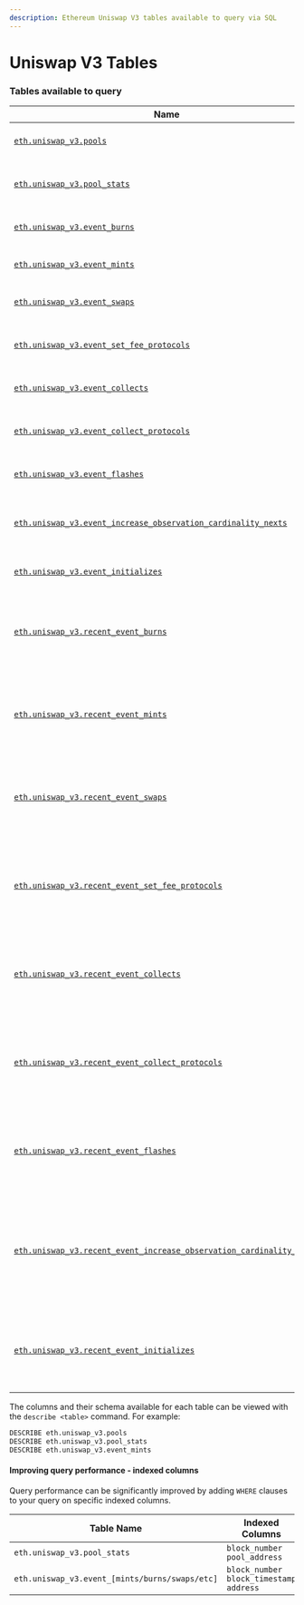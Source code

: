 ```yaml
---
description: Ethereum Uniswap V3 tables available to query via SQL
---
```


# Uniswap V3 Tables

### Tables available to query <a href="#tables-available-to-query" id="tables-available-to-query"></a>

| Name                                                                                                                                        | Description                                                                                    |
| ------------------------------------------------------------------------------------------------------------------------------------------- | ---------------------------------------------------------------------------------------------- |
| [`eth.uniswap_v3.pools`](eth.uniswap\_v3.pools.md)                                                                                          | Top 1000 Uniswap-V3 Pools                                                                      |
| [`eth.uniswap_v3.pool_stats`](eth.uniswap\_v3.pool\_stats.md)                                                                               | Pool stats (reserves, etc) for each block                                                      |
| [`eth.uniswap_v3.event_burns`](eth.uniswap\_v3.event\_burns.md)                                                                             | Uniswap-V3 burn events                                                                         |
| [`eth.uniswap_v3.event_mints`](eth.uniswap\_v3.event\_mints.md)                                                                             | Uniswap-V3 mint events                                                                         |
| [`eth.uniswap_v3.event_swaps`](eth.uniswap\_v3.event\_swaps.md)                                                                             | Uniswap-V3 swap events                                                                         |
| [`eth.uniswap_v3.event_set_fee_protocols`](eth.uniswap\_v3.event\_set\_fee\_protocols.md)                                                   | Uniswap-V3 set fee protocol events                                                             |
| [`eth.uniswap_v3.event_collects`](eth.uniswap\_v3.event\_collects.md)                                                                       | Uniswap-V3 collect events                                                                      |
| [`eth.uniswap_v3.event_collect_protocols`](eth.uniswap\_v3.event\_collect\_protocols.md)                                                    | Uniswap-V3 collect protocol events                                                             |
| [`eth.uniswap_v3.event_flashes`](eth.uniswap\_v3.event\_flashes.md)                                                                         | Uniswap-V3 flash events                                                                        |
| [`eth.uniswap_v3.event_increase_observation_cardinality_nexts`](eth.uniswap\_v3.event\_increase\_observation\_cardinality\_nexts.md)        | Uniswap-V3 increase observation cardinality next events                                        |
| [`eth.uniswap_v3.event_initializes`](eth.uniswap\_v3.event\_initializes.md)                                                                 | Uniswap-V3 initialize events                                                                   |
| [`eth.uniswap_v3.recent_event_burns`](eth.uniswap\_v3.event\_burns.md)                                                                      | Uniswap-V3 burn events from the last 30 minutes, \~128 blocks                                  |
| [`eth.uniswap_v3.recent_event_mints`](eth.uniswap\_v3.event\_mints.md)                                                                      | Uniswap-V3 mint events from the last 30 minutes, \~128 blocks                                  |
| [`eth.uniswap_v3.recent_event_swaps`](eth.uniswap\_v3.event\_swaps.md)                                                                      | Uniswap-V3 swap events from the last 30 minutes, \~128 blocks                                  |
| [`eth.uniswap_v3.recent_event_set_fee_protocols`](eth.uniswap\_v3.event\_set\_fee\_protocols.md)                                            | Uniswap-V3 set fee protocol events from the last 30 minutes, \~128 blocks                      |
| [`eth.uniswap_v3.recent_event_collects`](eth.uniswap\_v3.event\_collects.md)                                                                | Uniswap-V3 collect events from the last 30 minutes, \~128 blocks                               |
| [`eth.uniswap_v3.recent_event_collect_protocols`](eth.uniswap\_v3.event\_collect\_protocols.md)                                             | Uniswap-V3 collect protocol events from the last 30 minutes, \~128 blocks                      |
| [`eth.uniswap_v3.recent_event_flashes`](eth.uniswap\_v3.event\_flashes.md)                                                                  | Uniswap-V3 flash events from the last 30 minutes, \~128 blocks                                 |
| [`eth.uniswap_v3.recent_event_increase_observation_cardinality_nexts`](eth.uniswap\_v3.event\_increase\_observation\_cardinality\_nexts.md) | Uniswap-V3 increase observation cardinality next events from the last 30 minutes, \~128 blocks |
| [`eth.uniswap_v3.recent_event_initializes`](eth.uniswap\_v3.event\_initializes.md)                                                          | Uniswap-V3 initialize events from the last 30 minutes, \~128 blocks                            |

The columns and their schema available for each table can be viewed with the `describe <table>` command. For example:

```sql
DESCRIBE eth.uniswap_v3.pools
DESCRIBE eth.uniswap_v3.pool_stats
DESCRIBE eth.uniswap_v3.event_mints
```

#### Improving query performance - indexed columns

Query performance can be significantly improved by adding `WHERE` clauses to your query on specific indexed columns.

<table><thead><tr><th width="354.5">Table Name</th><th>Indexed Columns</th></tr></thead><tbody><tr><td><code>eth.uniswap_v3.pool_stats</code></td><td><code>block_number</code> <code>pool_address</code></td></tr><tr><td><code>eth.uniswap_v3.event_[mints/burns/swaps/etc]</code></td><td><code>block_number</code> <code>block_timestamp</code> <code>address</code></td></tr></tbody></table>
